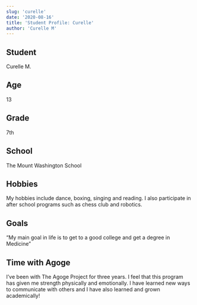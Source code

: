 ```yaml
---
slug: 'curelle'
date: '2020-08-16'
title: 'Student Profile: Curelle'
author: 'Curelle M'
---
```


<div class='profilePic'>
</div>

<div class='profile'>

## Student
Curelle M.

## Age
13

## Grade
7th 

## School 
The Mount Washington School 

## Hobbies 
My hobbies include dance, boxing, singing and reading. I also participate in after school programs such as chess club and robotics. 

## Goals
“My main goal in life is to get to a good college and get a degree in Medicine”

## Time with Agoge
I’ve been with The Agoge Project for three years. I feel that this program has given me strength physically and emotionally. I have learned new ways to communicate with others and I have also learned and grown academically!
</div>